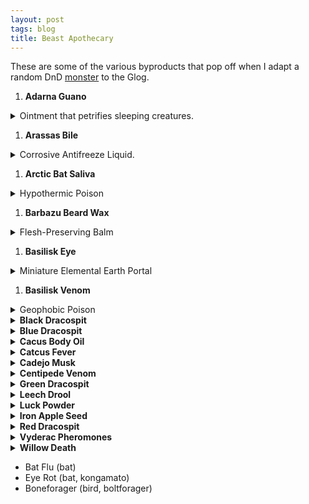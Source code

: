 ```yaml
---
layout: post
tags: blog
title: Beast Apothecary
---
```


These are some of the various byproducts that pop off when I adapt a random DnD [monster](list/monsters) to the Glog.

1. <b>Adarna Guano</b>
<details markdown="1">
<summary>Ointment that petrifies sleeping creatures.</summary>
_The [adarna bird](/monsters/bird-adarna) is as elusive as it is beautiful, and many moral fables have been written about vain parvenus dying on their quest to capture it. These tales overshadow the more nefarious usage of the bird's droppings, which royal alchemists suspect have been used in a kidnapping plot against a princess. Must be kept moist._

<span class="alchemy">**Adarna Guano.** [Petrifies](/2020/11/10/extra-rules/#conditions) a sleeping creature upon contact with their bare skin.</span>
</details>

1. <b>Arassas Bile</b>
<details markdown="1">
<summary>Corrosive Antifreeze Liquid.</summary>
_Used by [Cat-Dragons](/monsters/arassas) to carve their meandering tunnel-dens through glaciers. Experienced hunters from mountain clans prefer using chamois leather to scrape the leftovers on the tunnel walls over risking their lives attempting to harvest it from the dangerous beast's stomach._

<span class="alchemy">**Arassas Bile.** Corrosive liquid (1D6 damage). Prevents freezing, but renders vulnerable to cold damage until washed.</span>
</details>

1. <b>Arctic Bat Saliva</b>
<details markdown="1">
<summary>Hypothermic Poison</summary>
_Used by many northerners to preserve food, [arctic bat](/monsters/bat-arctic) saliva also speeds hypothermia, making it a very convenient tool for those wanting to make their nefarious deed seem like an accident. Must be shaken before use._

<span class="alchemy">**Arctic Bat Saliva.** In wound: Save or be poisoned, save again each day to cure. You are [stunned](/2020/11/10/extra-rules/#conditions) in subzero temperatures.</span>
</details>

1. <b>Barbazu Beard Wax</b>
<details markdown="1">
<summary>Flesh-Preserving Balm</summary>
_Sinners crucified by the cruel [bearded devils](/monsters/barbazu) never stop feeling pain, a quality that has marked the imagination of the Church's inquisitors._

<span class="alchemy">**Barbazu Beard Wax.** In wound: Save or be [poisoned](/2020/11/10/extra-rules/#conditions), save again each day to cure. Prevents hit point recovery. On hair: animates them like snakes.</span>
</details>

1. <b>Basilisk Eye</b>
<details markdown="1">
<summary>Miniature Elemental Earth Portal</summary>
_Sought after by wizards and masons alike, [Basilisk](/monsters/basilisk) Eyes must be kept hydrated and in the dark at all time. They also have no powers if harvested more than an hour after the beast's death._

<span class="alchemy">**Basilisk Eye**. Tiny portal to the elemental plane of earth. If exposed to light will start excreting enough concrete to fill a 5' cube before being clogged.</span>
</details>

1. <b>Basilisk Venom</b>
<details markdown="1">
<summary>Geophobic Poison</summary>
_Used by the terrible monster to eat its petrified prays, this deadly venom is prized by assassins for its capacity to be poured through stone floors into the kitchen of unfortunate targets. It's even more prized by adventurers wanting a way to free a petrified comrade._

<span class="alchemy">**Basilisk Venom.** Drips through stone like it was porous. In food or wound: Save or be [poisoned](/2020/11/10/extra-rules/#conditions), save again each day to cure. Fail 4 times and die.  On skin: Cures [petrification](/2020/11/10/extra-rules/#conditions).</span>
</details>

<details markdown="1">
<summary><b>Black Dracospit</b></summary>
_Harvested from a rare species of [armored spitting centipedes](/monsters/centipede-dracopede-black), black dracospit only requires contact with bare skin have effect. For this reason, many alchemists from the underdark wear head-to-toe wrappings when handling it._

<span class="alchemy">**Black Dracospit.** Builds pressure and has a chance to explode if shaken. Save or take 1D6 damage and be [poisoned](/2020/11/10/extra-rules/#conditions), save again each day to cure. If this damage would bring you below 1 HP, you fall asleep for 12 hours instead.</span>
</details>

<details markdown="1">
<summary><b>Blue Dracospit</b></summary>
_A versatile and volatile liquid harvested from rare nordic [spitting centipedes](/monsters/centipede-dracopede-blue). Locals use it as temporary mortar to quickly build shelters when the temperature drops during sunset._

<span class="alchemy">**Blue Dracospit.** Builds pressure and has a chance to explode if shaken. Instantly freezes in contact with air in zubzero teperatures.</span>
</details>

<details markdown="1">
<summary><b>Cacus Body Oil</b></summary>
_The semi-nomadic [cacus](/monsters/cacus) giants are known to use this oil to cover their bodies before wrestling, but also to breathe fire and cook. They have no problem selling it to prospective buyers, but they also have no problem scamming them._

<span class="alchemy"> **Cacus Body Oil**. Highly slippery, highly flammable, and highly flavourful.</span>
</details>

<details markdown="1">
<summary><b>Catcus Fever</b></summary>
_Harvested from the quills of the discreet [cactus cat](/monsters/cat-cactus), this poison is prised by moonshiners wanting to created especially potent brews._

<span class="alchemy"> **Cactus Fever.** Save or be [poisoned](/2020/11/10/extra-rules/#conditions), save again every 10 minutes to cure. While poisoned, you are a drunken mess: each player names a different emotion and rolls a D20, the referee alters your actions in a dramatic way according to the emotion with the highest roll. Roll a new emotion every 10 minutes.</span>
</details>

<details markdown="1">
<summary><b>Cadejo Musk</b></summary>
_The [cadejos](/monsters/cadejo) are mystical dogs that guide spirits and drunkards in and out of the land of the dead. They rarely reveal themselves to people seeking them, but those who manage acquire their musk can mingle with ghosts without trouble._

<span class="alchemy">**Cadejo Musk.** One dose spread on the neck will make the wearer appear dead to other dead creatures.</span>
</details>

<details markdown="1">
<summary><b>Centipede Venom</b></summary>
_A classic found in most poisoner kits across the world, [centipede](/monsters/centipede) venom dries very quickly when exposed to air._

<span class="alchemy">**Centipede Venom.** Save or be [poisoned](/2020/11/10/extra-rules/#conditions), save again each day to cure. Lose 1D4 points of Fortitude.</span>
</details>

<details markdown="1">
<summary><b>Green Dracospit</b></summary>
_Extremely volatile acid harvested from rare forest-dwelling [spitting centipedes](/monsters/centipede-dracopede-green). Used by forest folks as the base for many deadly bombs._

<span class="alchemy">**Green Dracospit.** Corrosive liquid that builds pressure when shaken. The equivalent of a bottle inflicts 1D6 damage.</span>
</details>

<details markdown="1">
<summary><b>Leech Drool</b></summary>
_This basic medicinal component would be pretty common if the quantities required to cover a wound were not disproportionately large compared to the common leech. However, swamp and tunnel dwellers have learned to harvest it from giant leech species and [bloodbeasts](/monsters/bloodbeast)._

<span class="alchemy">**Leech Drool**. Prevents scarring and pain from an open wound.</span>
</details>

<details markdown="1">
<summary><b>Luck Powder</b></summary>
_The jungle [fruit-fairies](/monsters/aziza) grow strange fruits in the shape of dead tresspassers. When these fruits are dried and grounded, they produce the drug colloquialy known as "Powdered Luck". Many adventurers grow apoplectic and terrorized of failure after relying too much on it._

<span class="alchemy">**Luck Powder.** For 10 minutes, you cannot roll below 10. For a session after your first snort, you must carry an aziza on your shoulder (taking an inventory slot). You get two azizas after your second snort, etc. You and fairies are the only ones who can see or hear them. They are chatty.</span>
</details>

<details markdown="1">
<summary><b>Iron Apple Seed</b></summary>
_Grown in the mist along leylines by the mysterious three-armed [athach giants](/monsters/athach) and jealously garded by them, Iron Apple Trees make for an exotic garden feature. Notably, the fruits produced can be smelted to forge [cold iron](/2020/11/10/extra-rules/#rare-metals) weapons tailor-made to kill fairies._

<span class="alchemy"> **Iron Apple Seed**. If planted in hard rock along a leyline and watered, it will grow into a tree producing [cold iron](/2020/11/10/extra-rules/#rare-metals) apples.</span>
</details>

<details markdown="1">
<summary><b>Red Dracospit</b></summary>
_[Dracopedes](/monsters/centipede-dracopede-red) got their name from their ability to spit flammable liquid leading to many legends linking them to dragons._

<span class="alchemy">**Red Dracospit.** Builds pressure and has a chance to explode if shaken. Highly flammable. Instatly catches on fire when exposed to hot air.</span>
</details>

<details markdown="1">
<summary><b>Vyderac Pheromones</b></summary>
_The deadly tropical [vyderac beetles](/monsters/beetle-vyderac) spray this fine yellow powder to attract their swarm to a potential pray. As deadly as it is irritating, the pheromones will lure 1D4 vyderac swarms in 1D6 hours if used in the jungle. This property is actually the most dangerous, as whole villages have been known to be consumed by the Swarm after a pheromone bomb was planted in it._

<span class="alchemy"> **Vyderac Pheromones**. Contact poison. So itchy, a sprayed target must save each round until they succeed three times or are washed, during which time they cannot focus on any task that extends beyond 1 turn. If they fail three times, they have scratched themselves until they bleed and the poison has entered their body. In 10 minutes, they will be completely [stunned](/2020/11/10/extra-rules/#conditions) until they are cured.</span>

Vyderac pheromones are also found in liquid, acidic form when harvested from larvae and queens.
</details>

<details markdown="1">
<summary><b>Willow Death</b></summary>
_One of the most potent, if simple, toxin is produced by the [olitiau clawed bat](/monsters/bat-olitiau). A single dose of this poison can be harvested from each of these deadly fluffy critters, but few dare disturbing their colonies._

<span class="alchemy"> **Olitiau Venom**. Save or start [dying](/2020/11/10/extra-rules/#conditions). </span>
</details>

- Bat Flu (bat)
- Eye Rot (bat, kongamato)
- Boneforager (bird, boltforager)
